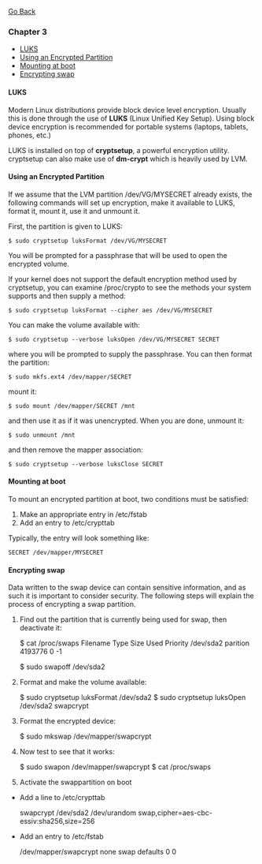 [Go Back](README.md)

### Chapter 3
* [LUKS](#luks)
* [Using an Encrypted Partition](#using-an-encrypted-partition)
* [Mounting at boot](#mounting-at-boot)
* [Encrypting swap](#encrypting-swap)

#### LUKS

Modern Linux distributions provide block device level encryption. Usually this is done through the use of **LUKS** (Linux Unified Key Setup). Using block device encryption is recommended for portable systems (laptops, tablets, phones, etc.)

LUKS is installed on top of **cryptsetup**, a powerful encryption utility. cryptsetup can also make use of **dm-crypt** which is heavily used by LVM.

#### Using an Encrypted Partition

If we assume that the LVM partition /dev/VG/MYSECRET already exists, the following commands will set up encryption, make it available to LUKS, format it, mount it, use it and unmount it.

First, the partition is given to LUKS:

    $ sudo cryptsetup luksFormat /dev/VG/MYSECRET

You will be prompted for a passphrase that will be used to open the encrypted volume.

If your kernel does not support the default encryption method used by cryptsetup, you can examine /proc/crypto to see the methods your system supports and then supply a method:

    $ sudo cryptsetup luksFormat --cipher aes /dev/VG/MYSECRET

You can make the volume available with:

    $ sudo cryptsetup --verbose luksOpen /dev/VG/MYSECRET SECRET

where you will be prompted to supply the passphrase. You can then format the partition:

    $ sudo mkfs.ext4 /dev/mapper/SECRET

mount it:

    $ sudo mount /dev/mapper/SECRET /mnt

and then use it as if it was unencrypted. When you are done, unmount it:

    $ sudo unmount /mnt

and then remove the mapper association:

    $ sudo cryptsetup --verbose luksClose SECRET

#### Mounting at boot

To mount an encrypted partition at boot, two conditions must be satisfied:

1. Make an appropriate entry in /etc/fstab
2. Add an entry to /etc/crypttab

Typically, the entry will look something like:

    SECRET /dev/mapper/MYSECRET

#### Encrypting swap

Data written to the swap device can contain sensitive information, and as such it is important to consider security. The following steps will explain the process of encrypting a swap partition.

1. Find out the partition that is currently being used for swap, then deactivate it:

    $ cat /proc/swaps
    Filename							Type			Size		Used		Priority
    /dev/sda2							parition	4193776	0				-1

    $ sudo swapoff /dev/sda2

2. Format and make the volume available:

    $ sudo cryptsetup luksFormat /dev/sda2
    $ sudo cryptsetup luksOpen /dev/sda2 swapcrypt

3. Format the encrypted device:

    $ sudo mkswap /dev/mapper/swapcrypt

4. Now test to see that it works:

    $ sudo swapon /dev/mapper/swapcrypt
    $ cat /proc/swaps

5. Activate the swappartition on boot
  * Add a line to /etc/crypttab

    swapcrypt /dev/sda2 /dev/urandom swap,cipher=aes-cbc-essiv:sha256,size=256

  * Add an entry to /etc/fstab

    /dev/mapper/swapcrypt none swap defaults 0 0
